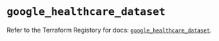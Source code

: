 # `google_healthcare_dataset`

Refer to the Terraform Registory for docs: [`google_healthcare_dataset`](https://registry.terraform.io/providers/hashicorp/google-beta/5.29.0/docs/resources/google_healthcare_dataset).
